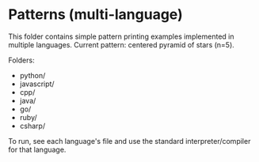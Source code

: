 # Patterns (multi-language)

This folder contains simple pattern printing examples implemented in multiple languages.
Current pattern: centered pyramid of stars (n=5).

Folders:
- python/
- javascript/
- cpp/
- java/
- go/
- ruby/
- csharp/

To run, see each language's file and use the standard interpreter/compiler for that language.
